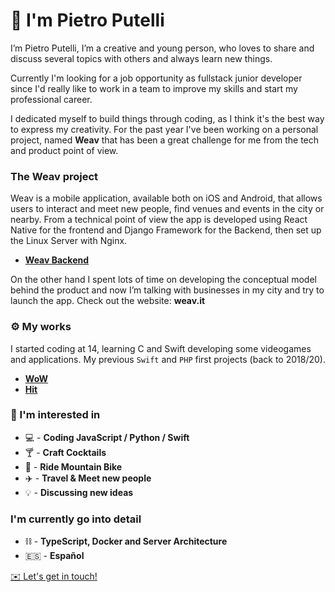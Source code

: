 # 👋 I'm Pietro Putelli

I’m Pietro Putelli, I’m a creative and young person, who loves to share and discuss several topics with others and always learn new things.

Currently I'm looking for a job opportunity as fullstack junior developer since I'd really like to work in a team to improve my skills and start my professional career.

I dedicated myself to build things through coding, as I think it's the best way to express my creativity.
For the past year I've been working on a personal project, named **Weav** that has been a great challenge for me from the tech and product point of view.

### The Weav project

Weav is a mobile application, available both on iOS and Android, that allows users to interact and meet new people, find venues and events in the city or nearby. From a technical point of view the app is developed using React Native for the frontend and Django Framework for the Backend, then set up the Linux Server with Nginx.

- **[Weav Backend](https://github.com/Pietro-Putelli/weav-backend)**

On the other hand I spent lots of time on developing the conceptual model behind the product and now I’m talking with businesses in my city and try to launch the app.
Check out the website: **weav.it**

### ⚙️ My works

I started coding at 14, learning C and Swift developing some videogames and applications. 
My previous `Swift` and `PHP` first projects (back to 2018/20).

- **[WoW](https://github.com/Pietro-Putelli/wow-ios)**
- **[Hit](https://github.com/Pietro-Putelli/hit-ios)**

### 🔭 I'm interested in

- 💻 - **Coding JavaScript / Python / Swift**
- 🍸 - **Craft Cocktails**
- 🚴 - **Ride Mountain Bike**
- ✈️ - **Travel & Meet new people**
- 💡 - **Discussing new ideas**

### I'm currently go into detail

- ⛓️ - **TypeScript, Docker and Server Architecture**
- 🇪🇸 - **Español**


[✉️ Let's get in touch!](mailto:pietro.putelli@gmail.com)
